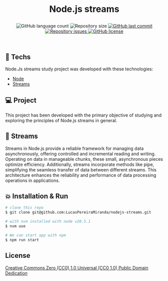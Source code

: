 <h1 align="center">
  <br/>

  Node.js streams
</h1>

<p align="center">
  <img alt="GitHub language count" src="https://img.shields.io/github/languages/count/LucasPereiraMiranda/nodejs-streams">

  <img alt="Repository size" src="https://img.shields.io/github/repo-size/LucasPereiraMiranda/nodejs-streams">
  
  <a href="https://github.com/LucasPereiraMiranda/nodejs-streams/commits/master">
    <img alt="GitHub last commit" src="https://img.shields.io/github/last-commit/LucasPereiraMiranda/nodejs-streams">
  </a>

  <a href="https://github.com/LucasPereiraMiranda/nodejs-streams/issues">
    <img alt="Repository issues" src="https://img.shields.io/github/issues/LucasPereiraMiranda/nodejs-streams">
  </a>

  <a href="https://github.com/LucasPereiraMiranda/nodejs-streams/issues">
    <img alt="GitHub license" src="https://img.shields.io/github/license/LucasPereiraMiranda/nodejs-streams">
  </a>
</p>


<br>

## 🚀 Techs

Node.Js streams study project was developed with these technologies:

- [Node](https://nodejs.org/en)
- [Streams](https://nodejs.org/api/stream.html)

## 💻 Project

This project has been developed with the primary objective of studying and exploring the principles of Node.js streams in general.

## :ocean: Streams

Streams in Node.js provide a reliable framework for managing data asynchronously, offering controlled and incremental reading and writing. Operating on data in manageable chunks, these small, asynchronous pieces optimize efficiency. Additionally, streams incorporate methods like pipe, simplifying the seamless transfer of data between different streams. This architecture enhances the reliability and performance of data processing operations in applications.

## :boom: Installation & Run

```bash
# clone this repo
$ git clone git@github.com:LucasPereiraMiranda/nodejs-streams.git

# with nvm installed with node v20.5.1
$ nvm use

# We can start app with npm
$ npm run start
```

## License

[Creative Commons Zero (CC0) 1.0 Universal (CC0 1.0) Public Domain Dedication](https://creativecommons.org/publicdomain/zero/1.0/deed.en)
